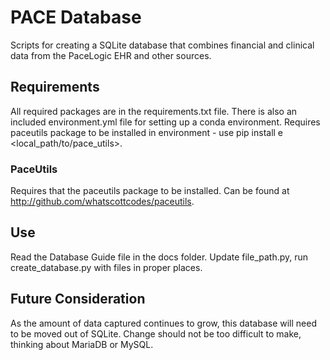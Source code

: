 # PACE Database

Scripts for creating a SQLite database that combines financial and clinical data from the PaceLogic EHR and other sources.

## Requirements

All required packages are in the requirements.txt file. There is also an included environment.yml file for setting up a conda environment. Requires paceutils package to be installed in environment - use pip install e <local_path/to/pace_utils>.

### PaceUtils

Requires that the paceutils package to be installed. Can be found at http://github.com/whatscottcodes/paceutils.

## Use

Read the Database Guide file in the docs folder. Update file_path.py, run create_database.py with files in proper places.

## Future Consideration

As the amount of data captured continues to grow, this database will need to be moved out of SQLite. Change should not be too difficult to make, thinking about MariaDB or MySQL.
